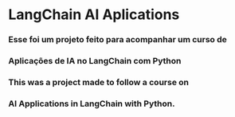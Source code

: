# LangChain AI Aplications

### Esse foi um projeto feito para acompanhar um curso de
### Aplicações de IA no LangChain com Python
### This was a project made to follow a course on 
### AI Applications in LangChain with Python.